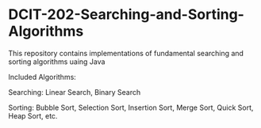# DCIT-202-Searching-and-Sorting-Algorithms
This repository contains implementations of fundamental searching and sorting algorithms uaing Java

Included Algorithms:

Searching: Linear Search, Binary Search

Sorting: Bubble Sort, Selection Sort, Insertion Sort, Merge Sort, Quick Sort, Heap Sort, etc.
